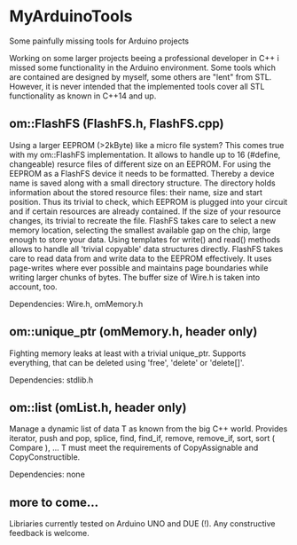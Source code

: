 # MyArduinoTools
Some painfully missing tools for Arduino projects

Working on some larger projects beeing a professional developer in C++ i missed some functionality in the Arduino environment. Some tools which are contained are designed by myself, some others are "lent" from STL. However, it is never intended that the implemented tools cover all STL functionality as known in C++14 and up.

## om::FlashFS (FlashFS.h, FlashFS.cpp)
Using a larger EEPROM (>2kByte) like a micro file system? This comes true with my om::FlashFS implementation. It allows to handle up to 16 (#define, changeable) resurce files of different size on an EEPROM. 
For using the EEPROM as a FlashFS device it needs to be formatted. Thereby a device name is saved along with a small directory structure. The directory holds information about the stored resource files: their name, size and start position. Thus its trivial to check, which EEPROM is plugged into your circuit and if certain resources are already contained.
If the size of your resource changes, its trivial to recreate the file. FlashFS takes care to select a new memory location, selecting the smallest available gap on the chip, large enough to store your data.
Using templates for write() and read() methods allows to handle all 'trivial copyable' data structures directly. 
FlashFS takes care to read data from and write data to the EEPROM effectively. It uses page-writes where ever possible and maintains page boundaries while writing larger chunks of bytes. The buffer size of Wire.h is taken into account, too.

Dependencies: Wire.h, omMemory.h

## om::unique_ptr<T> (omMemory.h, header only)
Fighting memory leaks at least with a trivial unique_ptr. Supports everything, that can be deleted using 'free', 'delete' or 'delete[]'. 

Dependencies: stdlib.h

## om::list<T> (omList.h, header only)
Manage a dynamic list of data T as known from the big C++ world. Provides iterator, push and pop, splice, find, find_if, remove, remove_if, sort, sort ( Compare ), ... 
T must meet the requirements of CopyAssignable and CopyConstructible. 

Dependencies: none

## more to come...
Libriaries currently tested on Arduino UNO and DUE (!). Any constructive feedback is welcome.
